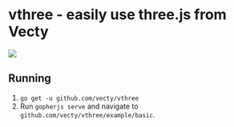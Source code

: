 # vthree - easily use three.js from Vecty

![](https://drive.google.com/uc?id=1G5d_c3UO3ixklYe9lauWt3uaOYMSyftH)

## Running

1. `go get -u github.com/vecty/vthree`
2. Run `gopherjs serve` and navigate to `github.com/vecty/vthree/example/basic`.
